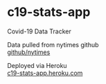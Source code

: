 # c19-stats-app

Covid-19 Data Tracker

Data pulled from nytimes github\
[github/nytimes](https://github.com/nytimes/covid-19-data)

Deployed via Heroku\
[c19-stats-app.heroku.com](https://c19-stats-app.herokuapp.com/)

